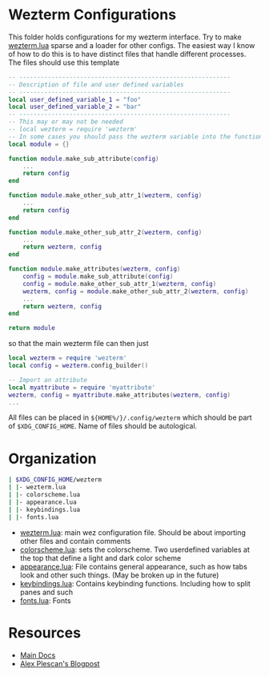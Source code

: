 # Wezterm Configurations
This folder holds configurations for my wezterm interface.
Try to make [wezterm.lua](wezterm.lua) sparse and a loader for other configs.
The easiest way I know of how to do this is to have distinct files that handle
different processes.
The files should use this template
```lua
-- ----------------------------------------------------------- 
-- Description of file and user defined variables
-- ----------------------------------------------------------- 
local user_defined_variable_1 = "foo"
local user_defined_variable_2 = "bar"
-- ----------------------------------------------------------- 
-- This may or may not be needed
-- local wezterm = require 'wezterm'
-- In some cases you should pass the wezterm variable into the function!
local module = {}

function module.make_sub_attribute(config)
    ...
    return config
end

function module.make_other_sub_attr_1(wezterm, config)
    ...
    return config
end

function module.make_other_sub_attr_2(wezterm, config)
    ...
    return wezterm, config
end

function module.make_attributes(wezterm, config)
    config = module.make_sub_attribute(config)
    config = module.make_other_sub_attr_1(wezterm, config)
    wezterm, config = module.make_other_sub_attr_2(wezterm, config)
    ...
    return wezterm, config
end

return module
```
so that the main wezterm file can then just
```lua
local wezterm = require 'wezterm'
local config = wezterm.config_builder()

-- Import an attribute
local myattribute = require 'myattribute'
wezterm, config = myattribute.make_attributes(wezterm, config)
...
```
All files can be placed in `${HOME%/}/.config/wezterm` which should be part of `$XDG_CONFIG_HOME`.
Name of files should be autological.

# Organization
```bash
| $XDG_CONFIG_HOME/wezterm
| |- wezterm.lua
| |- colorscheme.lua
| |- appearance.lua
| |- keybindings.lua
| |- fonts.lua
```
- [wezterm.lua](wezterm.lua): main wez configuration file. Should be about
importing other files and contain comments
- [colorscheme.lua](colorscheme.lua): sets the colorscheme. Two userdefined
variables at the top that define a light and dark color scheme
- [appearance.lua](appearance.lua): File contains general appearance, such as
how tabs look and other such things. (May be broken up in the future)
- [keybindings.lua](keybindings.lua): Contains keybinding functions. Including
how to split panes and such
- [fonts.lua](fonts.lua): Fonts

# Resources
- [Main Docs](https://wezfurlong.org/wezterm)
- [Alex Plescan's Blogpost](https://alexplescan.com/posts/2024/08/10/wezterm/)

